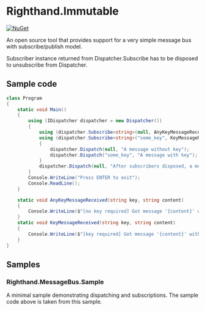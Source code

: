 # Righthand.Immutable

[![NuGet](https://img.shields.io/nuget/v/Righthand.MessageBus.svg)](https://www.nuget.org/packages/Righthand.MessageBus)

An open source tool that provides support for a very simple message bus with subscribe/publish model.

Subscriber instance returned from Dispatcher.Subscribe<T> has to be disposed to unsubscribe from Dispatcher.

## Sample code

```csharp
class Program
{
    static void Main()
    {
        using (IDispatcher dispatcher = new Dispatcher())
        {
            using (dispatcher.Subscribe<string>(null, AnyKeyMessageReceived)) // will receive any message with string type regardless of the key
            using (dispatcher.Subscribe<string>("some_key", KeyMessageReceived)) // will receive any message with string type where the key is the same
            {
                dispatcher.Dispatch(null, "A message without key");
                dispatcher.Dispatch("some_key", "A message with key");
            }
            dispatcher.Dispatch(null, "After subscribers disposed, a message without key"); // won't receive this message since subscribers have been disposed
        }
        Console.WriteLine("Press ENTER to exit");
        Console.ReadLine();
    }

    static void AnyKeyMessageReceived(string key, string content)
    {
        Console.WriteLine($"[no key required] Got message '{content}' with key '{key}'");
    }
    static void KeyMessageReceived(string key, string content)
    {
        Console.WriteLine($"[key required] Got message '{content}' with key '{key}'");
    }
}
```

## Samples

### Righthand.MessageBus.Sample

A minimal sample demonstrating dispatching and subscriptions. The sample code above is taken from this sample.